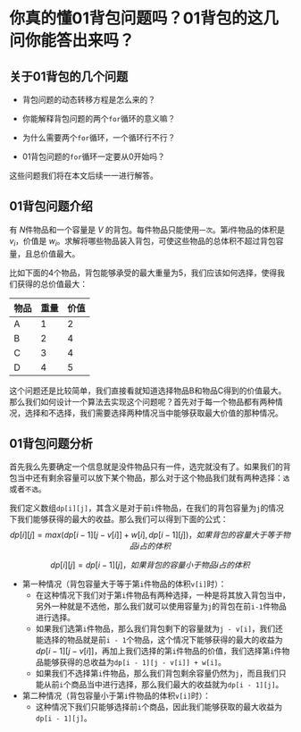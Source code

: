 # 你真的懂01背包问题吗？01背包的这几问你能答出来吗？

## 关于01背包的几个问题

- 背包问题的动态转移方程是怎么来的？

- 你能解释背包问题的两个`for`循环的意义嘛？
- 为什么需要两个`for`循环，一个循环行不行？
- 01背包问题的`for`循环一定要从0开始吗？

这些问题我们将在本文后续一一进行解答。

## 01背包问题介绍

有 $N$件物品和一个容量是 $V$ 的背包。每件物品只能使用`一次`。第$i$件物品的体积是$v_i$，价值是 $w_i$。求解将哪些物品装入背包，可使这些物品的总体积不超过背包容量，且总价值最大。

比如下面的4个物品，背包能够承受的最大重量为5，我们应该如何选择，使得我们获得的总价值最大：

| 物品 | 重量 | 价值 |
| ---- | ---- | ---- |
| A    | 1    | 2    |
| B    | 2    | 4    |
| C    | 3    | 4    |
| D    | 4    | 5    |

这个问题还是比较简单，我们直接看就知道选择物品B和物品C得到的价值最大。那么我们如何设计一个算法去实现这个问题呢？首先对于每一个物品都有两种情况，选择和不选择，我们需要选择两种情况当中能够获取最大价值的那种情况。

## 01背包问题分析

首先我么先要确定一个信息就是没件物品只有一件，选完就没有了。如果我们的背包当中还有剩余容量可以放下某个物品，那么对于这个物品我们就有两种选择：`选`或者`不选`。

我们定义数组`dp[i][j]`，其含义是对于前`i`件物品，在我们的背包容量为`j`的情况下我们能够获得的最大的收益。那么我们可以得到下面的公式：
$$
dp[i][j]=max(dp[i - 1][j - v[i]] + w[i], dp[i - 1][j])，如果背包的容量大于等于物品 i 占的体积
$$

$$
dp[i][j]=dp[i - 1][j]，如果背包的容量小于物品 i 占的体积
$$

- 第一种情况（背包容量大于等于第`i`件物品的体积`v[i]`时）：
  -  在这种情况下我们对于第`i`件物品有两种选择，一种是将其放入背包当中，另外一种就是不选他，那么我们就可以使用容量为`j`的背包在前`i-1`件物品进行选择。
  - 如果我们选第`i`件物品，那么我们背包剩下的容量就为`j - v[i]`，我们还能选择的物品就是前`i - 1`个物品，这个情况下能够获得的最大的收益为$dp[i - 1][j - v[i]]$，再加上我们选择的第`i`件物品的价值，我们选择第`i`件物品能够获得的总收益为`dp[i - 1][j - v[i]] + w[i]`。
  - 如果我们不选择第`i`件物品，那么我们背包剩余容量仍然为`j`，而且我们只能从前`i`个商品当中进行选择，那么我们最大的收益就为`dp[i - 1][j]`。
- 第二种情况（背包容量小于第`i`件物品的体积`v[i]`时）：
  - 这种情况下我们只能够选择前`i`个商品，因此我们能够获取的最大收益为`dp[i - 1][j]`。

